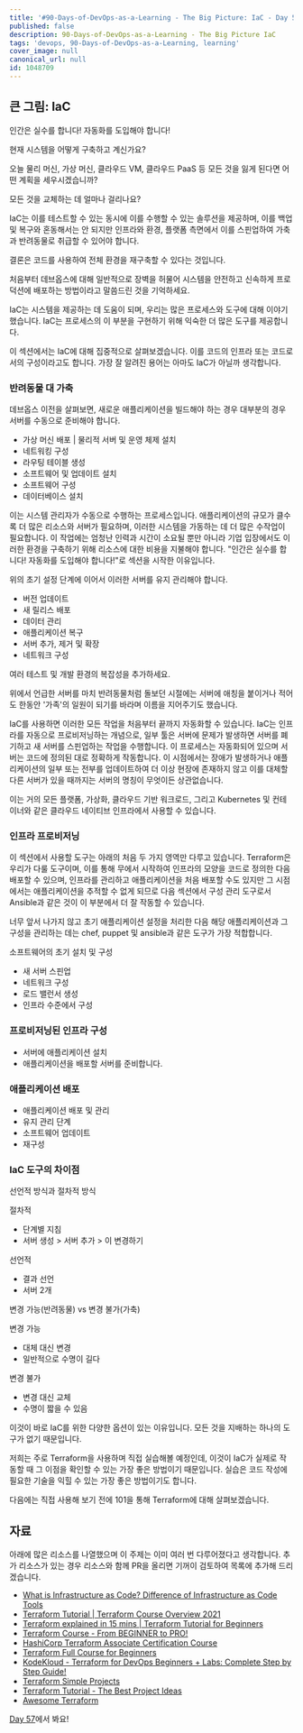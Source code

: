 ```yaml
---
title: '#90-Days-of-DevOps-as-a-Learning - The Big Picture: IaC - Day 56'
published: false
description: 90-Days-of-DevOps-as-a-Learning - The Big Picture IaC
tags: 'devops, 90-Days-of-DevOps-as-a-Learning, learning'
cover_image: null
canonical_url: null
id: 1048709
---
```


## 큰 그림: IaC

인간은 실수를 합니다! 자동화를 도입해야 합니다!

현재 시스템을 어떻게 구축하고 계신가요?

오늘 물리 머신, 가상 머신, 클라우드 VM, 클라우드 PaaS 등 모든 것을 잃게 된다면 어떤 계획을 세우시겠습니까?

모든 것을 교체하는 데 얼마나 걸리나요?

IaC는 이를 테스트할 수 있는 동시에 이를 수행할 수 있는 솔루션을 제공하며, 이를 백업 및 복구와 혼동해서는 안 되지만 인프라와 환경, 플랫폼 측면에서 이를 스핀업하여 가축과 반려동물로 취급할 수 있어야 합니다.

결론은 코드를 사용하여 전체 환경을 재구축할 수 있다는 것입니다.

처음부터 데브옵스에 대해 일반적으로 장벽을 허물어 시스템을 안전하고 신속하게 프로덕션에 배포하는 방법이라고 말씀드린 것을 기억하세요.

IaC는 시스템을 제공하는 데 도움이 되며, 우리는 많은 프로세스와 도구에 대해 이야기했습니다. IaC는 프로세스의 이 부분을 구현하기 위해 익숙한 더 많은 도구를 제공합니다.

이 섹션에서는 IaC에 대해 집중적으로 살펴보겠습니다. 이를 코드의 인프라 또는 코드로서의 구성이라고도 합니다. 가장 잘 알려진 용어는 아마도 IaC가 아닐까 생각합니다.

### 반려동물 대 가축

데브옵스 이전을 살펴보면, 새로운 애플리케이션을 빌드해야 하는 경우 대부분의 경우 서버를 수동으로 준비해야 합니다.

- 가상 머신 배포 | 물리적 서버 및 운영 체제 설치
- 네트워킹 구성
- 라우팅 테이블 생성
- 소프트웨어 및 업데이트 설치
- 소프트웨어 구성
- 데이터베이스 설치

이는 시스템 관리자가 수동으로 수행하는 프로세스입니다. 애플리케이션의 규모가 클수록 더 많은 리소스와 서버가 필요하며, 이러한 시스템을 가동하는 데 더 많은 수작업이 필요합니다. 이 작업에는 엄청난 인력과 시간이 소요될 뿐만 아니라 기업 입장에서도 이러한 환경을 구축하기 위해 리소스에 대한 비용을 지불해야 합니다. "인간은 실수를 합니다! 자동화를 도입해야 합니다!"로 섹션을 시작한 이유입니다.

위의 초기 설정 단계에 이어서 이러한 서버를 유지 관리해야 합니다.

- 버전 업데이트
- 새 릴리스 배포
- 데이터 관리
- 애플리케이션 복구
- 서버 추가, 제거 및 확장
- 네트워크 구성

여러 테스트 및 개발 환경의 복잡성을 추가하세요.

위에서 언급한 서버를 마치 반려동물처럼 돌보던 시절에는 서버에 애칭을 붙이거나 적어도 한동안 '가족'의 일원이 되기를 바라며 이름을 지어주기도 했습니다.

IaC를 사용하면 이러한 모든 작업을 처음부터 끝까지 자동화할 수 있습니다. IaC는 인프라를 자동으로 프로비저닝하는 개념으로, 일부 툴은 서버에 문제가 발생하면 서버를 폐기하고 새 서버를 스핀업하는 작업을 수행합니다. 이 프로세스는 자동화되어 있으며 서버는 코드에 정의된 대로 정확하게 작동합니다. 이 시점에서는 장애가 발생하거나 애플리케이션의 일부 또는 전부를 업데이트하여 더 이상 현장에 존재하지 않고 이를 대체할 다른 서버가 있을 때까지는 서버의 명칭이 무엇이든 상관없습니다.

이는 거의 모든 플랫폼, 가상화, 클라우드 기반 워크로드, 그리고 Kubernetes 및 컨테이너와 같은 클라우드 네이티브 인프라에서 사용할 수 있습니다.

### 인프라 프로비저닝

이 섹션에서 사용할 도구는 아래의 처음 두 가지 영역만 다루고 있습니다. Terraform은 우리가 다룰 도구이며, 이를 통해 무에서 시작하여 인프라의 모양을 코드로 정의한 다음 배포할 수 있으며, 인프라를 관리하고 애플리케이션을 처음 배포할 수도 있지만 그 시점에서는 애플리케이션을 추적할 수 없게 되므로 다음 섹션에서 구성 관리 도구로서 Ansible과 같은 것이 이 부분에서 더 잘 작동할 수 있습니다.

너무 앞서 나가지 않고 초기 애플리케이션 설정을 처리한 다음 해당 애플리케이션과 그 구성을 관리하는 데는 chef, puppet 및 ansible과 같은 도구가 가장 적합합니다.

소프트웨어의 초기 설치 및 구성

- 새 서버 스핀업
- 네트워크 구성
- 로드 밸런서 생성
- 인프라 수준에서 구성

### 프로비저닝된 인프라 구성

- 서버에 애플리케이션 설치
- 애플리케이션을 배포할 서버를 준비합니다.

### 애플리케이션 배포

- 애플리케이션 배포 및 관리
- 유지 관리 단계
- 소프트웨어 업데이트
- 재구성

### IaC 도구의 차이점

선언적 방식과 절차적 방식

절차적

- 단계별 지침
- 서버 생성 > 서버 추가 > 이 변경하기

선언적

- 결과 선언
- 서버 2개

변경 가능(반려동물) vs 변경 불가(가축)

변경 가능

- 대체 대신 변경
- 일반적으로 수명이 길다

변경 불가

- 변경 대신 교체
- 수명이 짧을 수 있음

이것이 바로 IaC를 위한 다양한 옵션이 있는 이유입니다. 모든 것을 지배하는 하나의 도구가 없기 때문입니다.

저희는 주로 Terraform을 사용하며 직접 실습해볼 예정인데, 이것이 IaC가 실제로 작동할 때 그 이점을 확인할 수 있는 가장 좋은 방법이기 때문입니다. 실습은 코드 작성에 필요한 기술을 익힐 수 있는 가장 좋은 방법이기도 합니다.

다음에는 직접 사용해 보기 전에 101을 통해 Terraform에 대해 살펴보겠습니다.

## 자료

아래에 많은 리소스를 나열했으며 이 주제는 이미 여러 번 다루어졌다고 생각합니다. 추가 리소스가 있는 경우 리소스와 함께 PR을 올리면 기꺼이 검토하여 목록에 추가해 드리겠습니다.

- [What is Infrastructure as Code? Difference of Infrastructure as Code Tools](https://www.youtube.com/watch?v=POPP2WTJ8es)
- [Terraform Tutorial | Terraform Course Overview 2021](https://www.youtube.com/watch?v=m3cKkYXl-8o)
- [Terraform explained in 15 mins | Terraform Tutorial for Beginners](https://www.youtube.com/watch?v=l5k1ai_GBDE)
- [Terraform Course - From BEGINNER to PRO!](https://www.youtube.com/watch?v=7xngnjfIlK4&list=WL&index=141&t=16s)
- [HashiCorp Terraform Associate Certification Course](https://www.youtube.com/watch?v=V4waklkBC38&list=WL&index=55&t=111s)
- [Terraform Full Course for Beginners](https://www.youtube.com/watch?v=EJ3N-hhiWv0&list=WL&index=39&t=27s)
- [KodeKloud - Terraform for DevOps Beginners + Labs: Complete Step by Step Guide!](https://www.youtube.com/watch?v=YcJ9IeukJL8&list=WL&index=16&t=11s)
- [Terraform Simple Projects](https://terraform.joshuajebaraj.com/)
- [Terraform Tutorial - The Best Project Ideas](https://www.youtube.com/watch?v=oA-pPa0vfks)
- [Awesome Terraform](https://github.com/shuaibiyy/awesome-terraform)

[Day 57](day57.md)에서 봐요!
